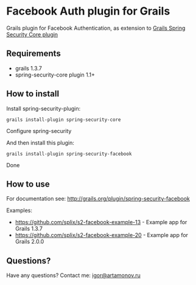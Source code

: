 Facebook Auth plugin for Grails
===============================

Grails plugin for Facebook Authentication, as extension to [Grails Spring Security Core plugin](http://www.grails.org/plugin/spring-security-core)

Requirements
------------

 * grails 1.3.7
 * spring-security-core plugin 1.1+

How to install
--------------

Install spring-security-plugin:

```
grails install-plugin spring-security-core
```

Configure spring-security

And then install this plugin:

```
grails install-plugin spring-security-facebook
```

Done

How to use
----------

For documentation see: <a href="http://grails.org/plugin/spring-security-facebook">http://grails.org/plugin/spring-security-facebook</a>

Examples:

  * https://github.com/splix/s2-facebook-example-13 - Example app for Grails 1.3.7
  * https://github.com/splix/s2-facebook-example-20 - Example app for Grails 2.0.0


Questions?
----------

Have any questions? Contact me: igor@artamonov.ru
